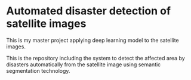 # Automated disaster detection of satellite images
<p>This is my master project applying deep learning model to the satellite images.</p>
This is the repository including the system to detect the affected area by disasters automatically from the satellite image using semantic segmentation technology. 
